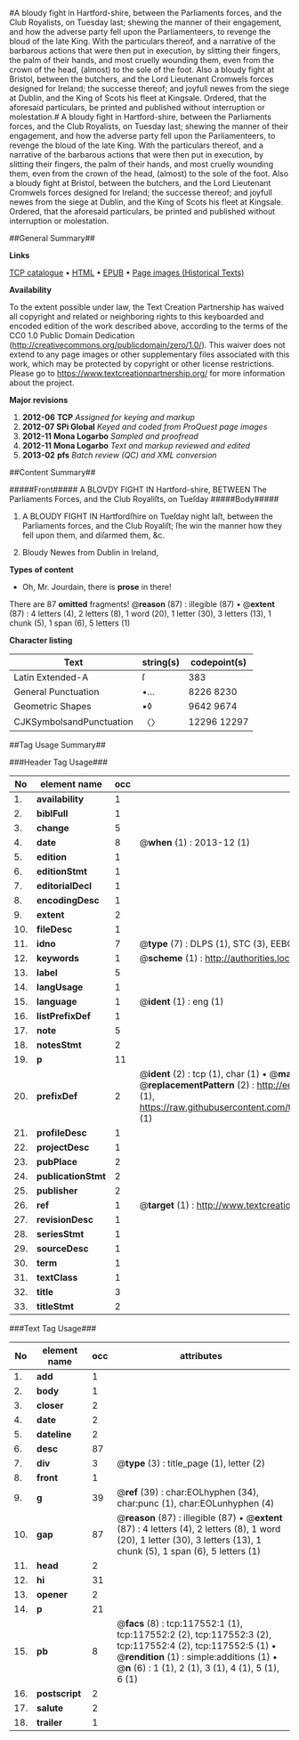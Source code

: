 #A bloudy fight in Hartford-shire, between the Parliaments forces, and the Club Royalists, on Tuesday last; shewing the manner of their engagement, and how the adverse party fell upon the Parliamenteers, to revenge the bloud of the late King. With the particulars thereof, and a narrative of the barbarous actions that were then put in execution, by slitting their fingers, the palm of their hands, and most cruelly wounding them, even from the crown of the head, (almost) to the sole of the foot. Also a bloudy fight at Bristol, between the butchers, and the Lord Lieutenant Cromwels forces designed for Ireland; the successe thereof; and joyfull newes from the siege at Dublin, and the King of Scots his fleet at Kingsale. Ordered, that the aforesaid particulars, be printed and published without interruption or molestation.#
A bloudy fight in Hartford-shire, between the Parliaments forces, and the Club Royalists, on Tuesday last; shewing the manner of their engagement, and how the adverse party fell upon the Parliamenteers, to revenge the bloud of the late King. With the particulars thereof, and a narrative of the barbarous actions that were then put in execution, by slitting their fingers, the palm of their hands, and most cruelly wounding them, even from the crown of the head, (almost) to the sole of the foot. Also a bloudy fight at Bristol, between the butchers, and the Lord Lieutenant Cromwels forces designed for Ireland; the successe thereof; and joyfull newes from the siege at Dublin, and the King of Scots his fleet at Kingsale. Ordered, that the aforesaid particulars, be printed and published without interruption or molestation.

##General Summary##

**Links**

[TCP catalogue](http://www.ota.ox.ac.uk/tcp/)  • 
[HTML](http://tei.it.ox.ac.uk/tcp/Texts-HTML/free/A76/A76872.html)  • 
[EPUB](http://tei.it.ox.ac.uk/tcp/Texts-EPUB/free/A76/A76872.epub) • 
[Page images (Historical Texts)](https://historicaltexts.jisc.ac.uk/eebo-99865313e)

**Availability**

To the extent possible under law, the Text Creation Partnership has waived all copyright and related or neighboring rights to this keyboarded and encoded edition of the work described above, according to the terms of the CC0 1.0 Public Domain Dedication (http://creativecommons.org/publicdomain/zero/1.0/). This waiver does not extend to any page images or other supplementary files associated with this work, which may be protected by copyright or other license restrictions. Please go to https://www.textcreationpartnership.org/ for more information about the project.

**Major revisions**

1. __2012-06__ __TCP__ *Assigned for keying and markup*
1. __2012-07__ __SPi Global__ *Keyed and coded from ProQuest page images*
1. __2012-11__ __Mona Logarbo__ *Sampled and proofread*
1. __2012-11__ __Mona Logarbo__ *Text and markup reviewed and edited*
1. __2013-02__ __pfs__ *Batch review (QC) and XML conversion*

##Content Summary##

#####Front#####
A BLOVDY FIGHT IN Hartford-shire, BETWEEN The Parliaments Forces, and the Club Royaliſts, on Tueſday
#####Body#####

1. A BLOUDY FIGHT IN Hartfordſhire on Tueſday night laſt, between the Parliaments forces, and the Club Royaliſt; ſhe win the manner how they fell upon them, and diſarmed them, &c.

1. Bloudy Newes from Dublin in Ireland,

**Types of content**

  * Oh, Mr. Jourdain, there is **prose** in there!

There are 87 **omitted** fragments! 
 @__reason__ (87) : illegible (87)  •  @__extent__ (87) : 4 letters (4), 2 letters (8), 1 word (20), 1 letter (30), 3 letters (13), 1 chunk (5), 1 span (6), 5 letters (1)

**Character listing**


|Text|string(s)|codepoint(s)|
|---|---|---|
|Latin Extended-A|ſ|383|
|General Punctuation|•…|8226 8230|
|Geometric Shapes|▪◊|9642 9674|
|CJKSymbolsandPunctuation|〈〉|12296 12297|

##Tag Usage Summary##

###Header Tag Usage###

|No|element name|occ|attributes|
|---|---|---|---|
|1.|__availability__|1||
|2.|__biblFull__|1||
|3.|__change__|5||
|4.|__date__|8| @__when__ (1) : 2013-12 (1)|
|5.|__edition__|1||
|6.|__editionStmt__|1||
|7.|__editorialDecl__|1||
|8.|__encodingDesc__|1||
|9.|__extent__|2||
|10.|__fileDesc__|1||
|11.|__idno__|7| @__type__ (7) : DLPS (1), STC (3), EEBO-CITATION (1), PROQUEST (1), VID (1)|
|12.|__keywords__|1| @__scheme__ (1) : http://authorities.loc.gov/ (1)|
|13.|__label__|5||
|14.|__langUsage__|1||
|15.|__language__|1| @__ident__ (1) : eng (1)|
|16.|__listPrefixDef__|1||
|17.|__note__|5||
|18.|__notesStmt__|2||
|19.|__p__|11||
|20.|__prefixDef__|2| @__ident__ (2) : tcp (1), char (1)  •  @__matchPattern__ (2) : ([0-9\-]+):([0-9IVX]+) (1), (.+) (1)  •  @__replacementPattern__ (2) : http://eebo.chadwyck.com/downloadtiff?vid=$1&page=$2 (1), https://raw.githubusercontent.com/textcreationpartnership/Texts/master/tcpchars.xml#$1 (1)|
|21.|__profileDesc__|1||
|22.|__projectDesc__|1||
|23.|__pubPlace__|2||
|24.|__publicationStmt__|2||
|25.|__publisher__|2||
|26.|__ref__|1| @__target__ (1) : http://www.textcreationpartnership.org/docs/. (1)|
|27.|__revisionDesc__|1||
|28.|__seriesStmt__|1||
|29.|__sourceDesc__|1||
|30.|__term__|1||
|31.|__textClass__|1||
|32.|__title__|3||
|33.|__titleStmt__|2||


###Text Tag Usage###

|No|element name|occ|attributes|
|---|---|---|---|
|1.|__add__|1||
|2.|__body__|1||
|3.|__closer__|2||
|4.|__date__|2||
|5.|__dateline__|2||
|6.|__desc__|87||
|7.|__div__|3| @__type__ (3) : title_page (1), letter (2)|
|8.|__front__|1||
|9.|__g__|39| @__ref__ (39) : char:EOLhyphen (34), char:punc (1), char:EOLunhyphen (4)|
|10.|__gap__|87| @__reason__ (87) : illegible (87)  •  @__extent__ (87) : 4 letters (4), 2 letters (8), 1 word (20), 1 letter (30), 3 letters (13), 1 chunk (5), 1 span (6), 5 letters (1)|
|11.|__head__|2||
|12.|__hi__|31||
|13.|__opener__|2||
|14.|__p__|21||
|15.|__pb__|8| @__facs__ (8) : tcp:117552:1 (1), tcp:117552:2 (2), tcp:117552:3 (2), tcp:117552:4 (2), tcp:117552:5 (1)  •  @__rendition__ (1) : simple:additions (1)  •  @__n__ (6) : 1 (1), 2 (1), 3 (1), 4 (1), 5 (1), 6 (1)|
|16.|__postscript__|2||
|17.|__salute__|2||
|18.|__trailer__|1||
